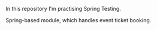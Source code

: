 In this repository I'm practising Spring Testing.

Spring-based module, which handles event ticket booking.